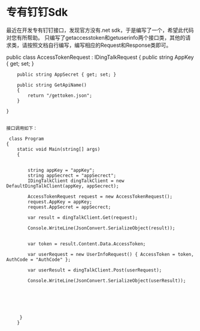 # 专有钉钉Sdk
最近在开发专有钉钉接口，发现官方没有.net sdk，于是编写了一个，希望此代码对您有所帮助。
只编写了getaccesstoken和getuserinfo两个接口类，其他的请求类，请按照文档自行编写，编写相应的Request和Response类即可。

  
   public class AccessTokenRequest : IDingTalkRequest<AccessTokenResponse>
    {
        public string AppKey { get; set; }

        public string AppSecret { get; set; }

        public string GetApiName()
        {
            return "/gettoken.json";
        }

    }
    
    
    接口调用如下：
    
     class Program
    {
        static void Main(string[] args)
        {


            string appKey = "appKey";
            string appSecrect = "appSecrect";
            IDingTalkClient dingTalkClient = new DefaultDingTalkClient(appKey, appSecrect);

            AccessTokenRequest request = new AccessTokenRequest();
            request.AppKey = appKey;
            request.AppSecret = appSecrect;

            var result = dingTalkClient.Get(request);

            Console.WriteLine(JsonConvert.SerializeObject(result));


            var token = result.Content.Data.AccessToken;

            var userRequest = new UserInfoRequest() { AccessToken = token, AuthCode = "AuthCode" };

            var userResult = dingTalkClient.Post(userRequest);

            Console.WriteLine(JsonConvert.SerializeObject(userResult));


          

           

         }
        }

